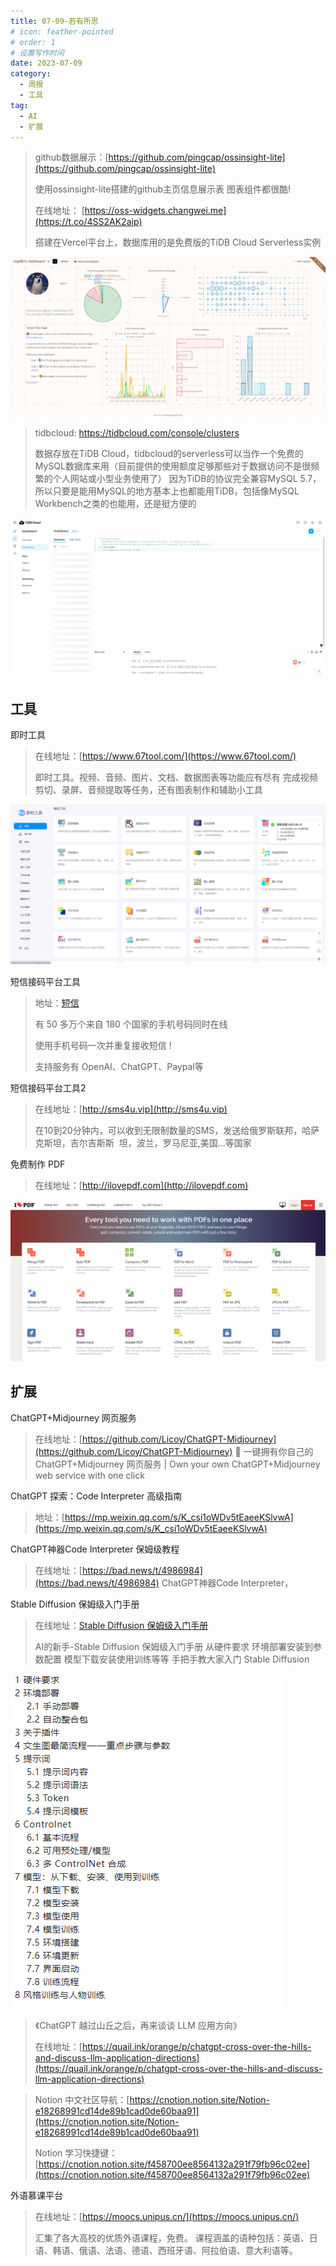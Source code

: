 ```yaml
---
title: 07-09-若有所思
# icon: feather-pointed
# order: 1
# 设置写作时间
date: 2023-07-09
category:
  - 周报
  - 工具
tag:
  - AI
  - 扩展
---
```



>github数据展示：[https://github.com/pingcap/ossinsight-lite](https://github.com/pingcap/ossinsight-lite)
>
>使用ossinsight-lite搭建的github主页信息展示表 图表组件都很酷! 
>
>在线地址： [https://oss-widgets.changwei.me](https://t.co/4SS2AK2aip)
>
>搭建在Vercel平台上，数据库用的是免费版的TiDB Cloud Serverless实例

![](./assets/2023-07-03_18-46-06.png)


> tidbcloud: https://tidbcloud.com/console/clusters
> 
> 数据存放在TiDB Cloud，tidbcloud的serverless可以当作一个免费的MySQL数据库来用（目前提供的使用额度足够那些对于数据访问不是很频繁的个人网站或小型业务使用了） 因为TiDB的协议完全兼容MySQL 5.7，所以只要是能用MySQL的地方基本上也都能用TiDB，包括像MySQL Workbench之类的也能用，还是挺方便的

![](./assets/2023-07-03_20-12-23.png)

## 工具

即时工具

> 在线地址：[https://www.67tool.com/](https://www.67tool.com/)
> 
> 即时工具。视频、音频、图片、文档、数据图表等功能应有尽有 完成视频剪切、录屏、音频提取等任务，还有图表制作和辅助小工具

![](./assets/2023-07-10_15-33-01.png)


短信接码平台工具
> 地址：[短信](http://5sim.net)
>
> 有 50 多万个来自 180 个国家的手机号码同时在线
> 
> 使用手机号码一次并重复接收短信 !
> 
> 支持服务有 OpenAI、ChatGPT、Paypal等

短信接码平台工具2
>  在线地址：[http://sms4u.vip](http://sms4u.vip) 
>  
> 在10到20分钟内，可以收到无限制数量的SMS，发送给俄罗斯联邦，哈萨克斯坦，吉尔吉斯斯  坦，波兰，罗马尼亚,美国...等国家


免费制作 PDF 
>在线地址：[http://ilovepdf.com](http://ilovepdf.com)
>
![](./assets/2023-07-10_15-55-07.png)

## 扩展

ChatGPT+Midjourney 网页服务
> 在线地址：[https://github.com/Licoy/ChatGPT-Midjourney](https://github.com/Licoy/ChatGPT-Midjourney)
> 🍭 一键拥有你自己的 ChatGPT+Midjourney 网页服务 | Own your own ChatGPT+Midjourney web service with one click

ChatGPT 探索：Code Interpreter 高级指南
> 地址：[https://mp.weixin.qq.com/s/K_csi1oWDv5tEaeeKSlvwA](https://mp.weixin.qq.com/s/K_csi1oWDv5tEaeeKSlvwA)

ChatGPT神器Code Interpreter 保姆级教程
> 在线地址：[https://bad.news/t/4986984](https://bad.news/t/4986984)
> ChatGPT神器Code Interpreter，

Stable Diffusion 保姆级入门手册
> 在线地址：[Stable Diffusion 保姆级入门手册](https://mp.weixin.qq.com/s/nhB7Hsjz_aLkSrUT0mqHWw)
> 
> AI的新手-Stable Diffusion 保姆级入门手册 从硬件要求 环境部署安装到参数配置 模型下载安装使用训练等等
   手把手教大家入门 Stable Diffusion

![](./assets/2023-07-10_15-45-43.png)

> 《ChatGPT 越过山丘之后，再来谈谈 LLM 应用方向》
> 
>   在线地址：[https://quail.ink/orange/p/chatgpt-cross-over-the-hills-and-discuss-llm-application-directions](https://quail.ink/orange/p/chatgpt-cross-over-the-hills-and-discuss-llm-application-directions)


> Notion 中文社区导航：[https://cnotion.notion.site/Notion-e18268991cd14de89b1cad0de60baa91](https://cnotion.notion.site/Notion-e18268991cd14de89b1cad0de60baa91)
> 
> Notion 学习快捷键：[https://cnotion.notion.site/f458700ee8564132a291f79fb96c02ee](https://cnotion.notion.site/f458700ee8564132a291f79fb96c02ee)

外语慕课平台
> 在线地址：[https://moocs.unipus.cn/](https://moocs.unipus.cn/)
> 
> 汇集了各大高校的优质外语课程，免费。 课程涵盖的语种包括：英语、日语、韩语、俄语、法语、德语、西班牙语、阿拉伯语、意大利语等。